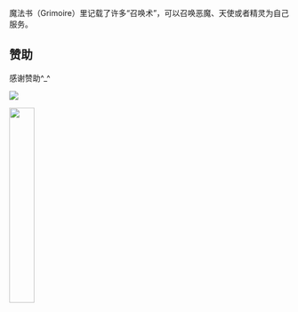 魔法书（Grimoire）里记载了许多“召唤术”，可以召唤恶魔、天使或者精灵为自己服务。



## 赞助
感谢赞助^_^

![](https://leunggeorge.github.io/src_img/donate.png)  

<img src="https://leunggeorge.github.io/src_img/donate.png" width="30%" height="30%">  